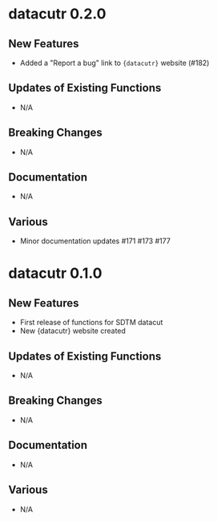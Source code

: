 # datacutr 0.2.0

## New Features
- Added a "Report a bug" link to `{datacutr}` website (#182)

## Updates of Existing Functions
- N/A

## Breaking Changes
- N/A

## Documentation
- N/A

## Various
- Minor documentation updates #171 #173 #177

# datacutr 0.1.0

## New Features
- First release of functions for SDTM datacut
- New {datacutr} website created

## Updates of Existing Functions
- N/A

## Breaking Changes
- N/A

## Documentation
- N/A

## Various
- N/A


